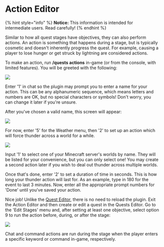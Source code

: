 # Action Editor

{% hint style="info" %}
**Notice:** This information is intended for intermediate users. Read carefully!
{% endhint %}

Similar to how all quest stages have objectives, they can also perform actions. An action is something that happens during a stage, but is typically cosmetic and doesn't inherently progress the quest. For example, causing a player to lose hunger or get struck by lightning are considered actions.

To make an action, run **/quests actions** in-game (or from the console, with limited features). You will be greeted with the following:

![](../.gitbook/assets/action\_editor.png)

Enter '1' in chat so the plugin may prompt you to enter a name for your action. This can be any alphanumeric sequence, which means letters and numbers are OK, but no special characters or symbols! Don't worry, you can change it later if you're unsure.

After you've chosen a valid name, this screen will appear:

![](../.gitbook/assets/action\_main.png)

For now, enter '5' for the Weather menu, then '2' to set up an action which will force thunder across a world for a while.

![](../.gitbook/assets/action\_thunder.png)

Input '1' to select one of your Minecraft server's worlds by name. They will be listed for your convenience, but you can only select one! You may create a second action later if you wish to deal out thunder across multiple worlds.

Once that's done, enter '2' to set a duration of time in seconds. This is how long your thunder action will last for. As an example, type in 180 for the event to last 3 minutes. Now, enter all the appropriate prompt numbers for 'Done' until you've saved your action.

Nice job! Unlike the [Quest Editor](../setup/quests-editor.md), there is no need to reload the plugin. Exit the Action Editor and then create or edit a quest in the Quests Editor. Go to the 'Edit Stages' menu and, after setting at least one objective, select option 9 to run the action before, during, or after the stage:

![](../.gitbook/assets/action\_quest.png)

Chat and command actions are run during the stage when the player enters a specific keyword or command in-game, respectively.
